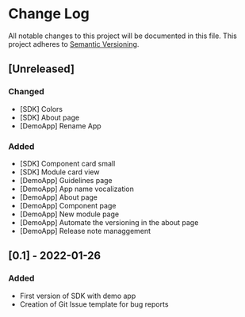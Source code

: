 # Change Log
All notable changes to this project will be documented in this file.
This project adheres to [Semantic Versioning](http://semver.org/).

## [Unreleased]
### Changed
- [SDK] Colors
- [SDK] About page
- [DemoApp] Rename App

### Added
- [SDK] Component card small
- [SDK] Module card view
- [DemoApp] Guidelines page
- [DemoApp] App name vocalization
- [DemoApp] About page
- [DemoApp] Component page
- [DemoApp] New module page
- [DemoApp] Automate the versioning in the about page
- [DemoApp] Release note managgement

## [0.1] - 2022-01-26
### Added
- First version of SDK with demo app
- Creation of Git Issue template for bug reports








